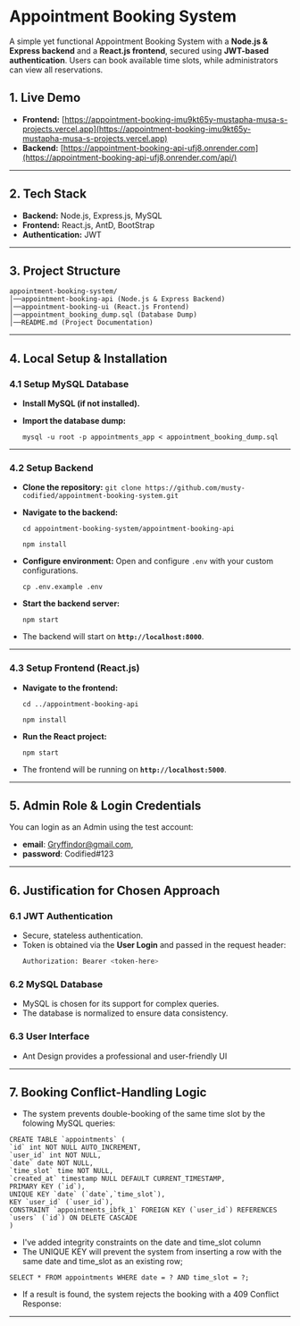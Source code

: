 # Appointment Booking System

A simple yet functional Appointment Booking System with a **Node.js & Express backend** and a **React.js frontend**, secured using **JWT-based authentication**. Users can book available time slots, while administrators can view all reservations.


## 1. Live Demo
- **Frontend:** [https://appointment-booking-imu9kt65y-mustapha-musa-s-projects.vercel.app](https://appointment-booking-imu9kt65y-mustapha-musa-s-projects.vercel.app)
- **Backend:** [https://appointment-booking-api-ufj8.onrender.com](https://appointment-booking-api-ufj8.onrender.com/api/) 
---

## 2. Tech Stack ##

- **Backend:** Node.js, Express.js, MySQL
- **Frontend:** React.js, AntD, BootStrap
- **Authentication:** JWT

---

## 3. Project Structure ##

```
appointment-booking-system/
│──appointment-booking-api (Node.js & Express Backend)
│──appointment-booking-ui (React.js Frontend)
│──appointment_booking_dump.sql (Database Dump)
│──README.md (Project Documentation)

```
---


## 4. Local Setup & Installation ##

### 4.1 Setup MySQL Database ###

- **Install MySQL (if not installed).**
- **Import the database dump:**

  `mysql -u root -p appointments_app < appointment_booking_dump.sql`

---

### 4.2 Setup Backend ###

- **Clone the repository:**
  `git clone https://github.com/musty-codified/appointment-booking-system.git`
- **Navigate to the backend:**

  `cd appointment-booking-system/appointment-booking-api`

  `npm install`
- **Configure environment:** Open and configure `.env` with your custom configurations.

  `cp .env.example .env`
- **Start the backend server:**

  `npm start`

- The backend will start on **`http://localhost:8000`**.

---

### 4.3 Setup Frontend (React.js) ###

- **Navigate to the frontend:**

  `cd ../appointment-booking-api`

  `npm install`
- **Run the React project:**

  `npm start`

- The frontend will be running on **`http://localhost:5000`**.

---

## 5. Admin Role & Login Credentials ##
You can login as an Admin using the test account:
- **email**: Gryffindor@gmail.com, 
- **password**: Codified#123


---

## 6. Justification for Chosen Approach ##

### 6.1 JWT Authentication ###

- Secure, stateless authentication.
- Token is obtained via the **User Login** and passed in the request header:
  ```sh
  Authorization: Bearer <token-here>
  ```

### 6.2 MySQL Database ###
- MySQL is chosen for its support for complex queries.
- The database is normalized to ensure data consistency.

### 6.3 User Interface ###
- Ant Design provides a professional and user-friendly UI

---

## 7. Booking Conflict-Handling Logic ##
  - The system prevents double-booking of the same time slot by the folowing MySQL queries:

  ```
  CREATE TABLE `appointments` (
  `id` int NOT NULL AUTO_INCREMENT,
  `user_id` int NOT NULL,
  `date` date NOT NULL,
  `time_slot` time NOT NULL,
  `created_at` timestamp NULL DEFAULT CURRENT_TIMESTAMP,
  PRIMARY KEY (`id`),
  UNIQUE KEY `date` (`date`,`time_slot`),
  KEY `user_id` (`user_id`),
  CONSTRAINT `appointments_ibfk_1` FOREIGN KEY (`user_id`) REFERENCES `users` (`id`) ON DELETE CASCADE
)
  ``` 
  - I've added integrity constraints on the date and time_slot column
  - The UNIQUE KEY will prevent the system from inserting a row with the same date and time_slot as an existing row;

  ```
  SELECT * FROM appointments WHERE date = ? AND time_slot = ?;
  
  ```
  - If a result is found, the system rejects the booking with a 409 Conflict Response:

---



